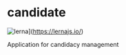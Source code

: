 # candidate

![lerna](https://img.shields.io/badge/maintained%20with-lerna-cc00ff.svg)](https://lernajs.io/)

Application for candidacy management
